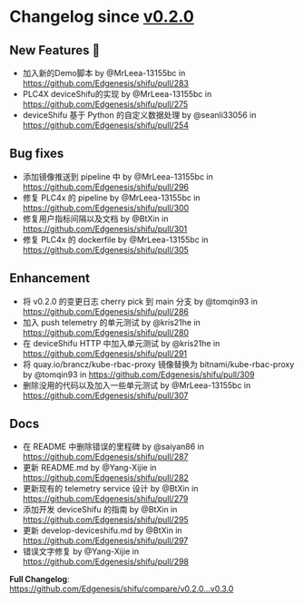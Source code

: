 # Changelog since [v0.2.0](https://github.com/Edgenesis/shifu/releases/tag/v0.2.0)

## New Features 🎉

* 加入新的Demo脚本 by @MrLeea-13155bc in https://github.com/Edgenesis/shifu/pull/283
* PLC4X deviceShifu的实现 by @MrLeea-13155bc in https://github.com/Edgenesis/shifu/pull/275
* deviceShifu 基于 Python 的自定义数据处理 by @seanli33056 in https://github.com/Edgenesis/shifu/pull/254

## Bug fixes

* 添加镜像推送到 pipeline 中 by @MrLeea-13155bc in https://github.com/Edgenesis/shifu/pull/296
* <BugFix> 修复 PLC4x 的 pipeline by @MrLeea-13155bc in https://github.com/Edgenesis/shifu/pull/300
* 修复用户指标间隔以及文档 by @BtXin in https://github.com/Edgenesis/shifu/pull/301
* <bugfix> 修复 PLC4x 的 dockerfile by @MrLeea-13155bc in https://github.com/Edgenesis/shifu/pull/305

## Enhancement

* 将 v0.2.0 的变更日志 cherry pick 到 main 分支 by @tomqin93 in https://github.com/Edgenesis/shifu/pull/286
* 加入 push telemetry 的单元测试 by @kris21he in https://github.com/Edgenesis/shifu/pull/280
* 在 deviceShifu HTTP 中加入单元测试 by @kris21he in https://github.com/Edgenesis/shifu/pull/291
* 将 quay.io/brancz/kube-rbac-proxy 镜像替换为 bitnami/kube-rbac-proxy by @tomqin93 in https://github.com/Edgenesis/shifu/pull/309
* <enhance> 删除没用的代码以及加入一些单元测试 by @MrLeea-13155bc in https://github.com/Edgenesis/shifu/pull/307

## Docs

* 在 README 中删除错误的里程碑 by @saiyan86 in https://github.com/Edgenesis/shifu/pull/287
* 更新 README.md by @Yang-Xijie in https://github.com/Edgenesis/shifu/pull/282
* 更新现有的 telemetry service 设计 by @BtXin in https://github.com/Edgenesis/shifu/pull/279
* 添加开发 deviceShifu 的指南 by @BtXin in https://github.com/Edgenesis/shifu/pull/295
* 更新 develop-deviceshifu.md by @BtXin in https://github.com/Edgenesis/shifu/pull/297
* 错误文字修复 by @Yang-Xijie in https://github.com/Edgenesis/shifu/pull/298

**Full Changelog**: https://github.com/Edgenesis/shifu/compare/v0.2.0...v0.3.0